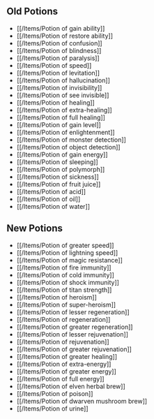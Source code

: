## Old Potions

- [[/Items/Potion of gain ability]]
- [[/Items/Potion of restore ability]]
- [[/Items/Potion of confusion]]
- [[/Items/Potion of blindness]]
- [[/Items/Potion of paralysis]]
- [[/Items/Potion of speed]]
- [[/Items/Potion of levitation]]
- [[/Items/Potion of hallucination]]
- [[/Items/Potion of invisibility]]
- [[/Items/Potion of see invisible]]
- [[/Items/Potion of healing]]
- [[/Items/Potion of extra-healing]]
- [[/Items/Potion of full healing]]
- [[/Items/Potion of gain level]]
- [[/Items/Potion of enlightenment]]
- [[/Items/Potion of monster detection]]
- [[/Items/Potion of object detection]]
- [[/Items/Potion of gain energy]]
- [[/Items/Potion of sleeping]]
- [[/Items/Potion of polymorph]]
- [[/Items/Potion of sickness]]
- [[/Items/Potion of fruit juice]]
- [[/Items/Potion of acid]]
- [[/Items/Potion of oil]]
- [[/Items/Potion of water]]

## New Potions

- [[/Items/Potion of greater speed]]
- [[/Items/Potion of lightning speed]]
- [[/Items/Potion of magic resistance]]
- [[/Items/Potion of fire immunity]]
- [[/Items/Potion of cold immunity]]
- [[/Items/Potion of shock immunity]]
- [[/Items/Potion of titan strength]]
- [[/Items/Potion of heroism]]
- [[/Items/Potion of super-heroism]]
- [[/Items/Potion of lesser regeneration]]
- [[/Items/Potion of regeneration]]
- [[/Items/Potion of greater regeneration]]
- [[/Items/Potion of lesser rejuvenation]]
- [[/Items/Potion of rejuvenation]]
- [[/Items/Potion of greater rejuvenation]]
- [[/Items/Potion of greater healing]]
- [[/Items/Potion of extra-energy]]
- [[/Items/Potion of greater energy]]
- [[/Items/Potion of full energy]]
- [[/Items/Potion of elven herbal brew]]
- [[/Items/Potion of poison]]
- [[/Items/Potion of dwarven mushroom brew]]
- [[/Items/Potion of urine]]